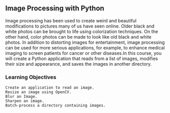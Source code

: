 ## Image Processing with Python

Image processing has been used to create weird and beautiful modifications to pictures many of us have seen online. Older black and white photos can be brought to life using colorization techniques. On the other hand, color photos can be made to look like old black and white photos. In addition to distorting images for entertainment, image processing can be used for more serious applications, for example, to enhance medical imaging to screen patients for cancer or other diseases.In this course, you will create a Python application that reads from a list of images, modifies their size and appearance, and saves the images in another directory. 

### Learning Objectives
    Create an application to read an image.
    Resize an image using OpenCV.
    Blur an Image.
    Sharpen an image.
    Batch-process a directory containing images.
    
